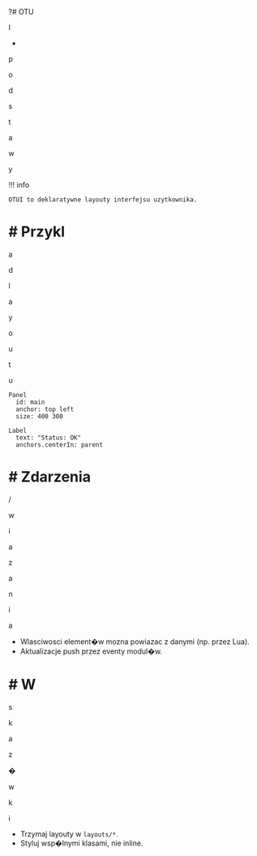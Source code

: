 ?# OTU

I

-

p

o

d

s

t

a

w

y

!!! info

    OTUI to deklaratywne layouty interfejsu uzytkownika.
# # Przykl

a

d

l

a

y

o

u

t

u

```otui
Panel
  id: main
  anchor: top left
  size: 400 300

Label
  text: "Status: OK"
  anchors.centerIn: parent

```
# # Zdarzenia

/

w

i

a

z

a

n

i

a

- Wlasciwosci element�w mozna powiazac z danymi (np. przez Lua).
- Aktualizacje push przez eventy modul�w.
# # W

s

k

a

z

�

w

k

i

- Trzymaj layouty w `layouts/*`.
- Styluj wsp�lnymi klasami, nie inline.
